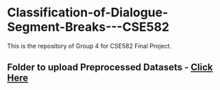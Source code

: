 # Classification-of-Dialogue-Segment-Breaks---CSE582
This is the repository of Group 4 for CSE582 Final Project.


## Folder to upload Preprocessed Datasets - [Click Here](https://pennstateoffice365-my.sharepoint.com/:f:/g/personal/hmp5565_psu_edu/EuAqhN2dA5ZAg3xCPeRZwNsB4pZquDW6onc20c9BGTo-XQ?e=hYBv6N)
